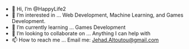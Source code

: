- 👋 Hi, I’m @HappyLife2
- 👀 I’m interested in ... Web Development, Machine Learning, and Games Development.
- 🌱 I’m currently learning ... Games Development
- 💞️ I’m looking to collaborate on ... Anything I can help with
- 📫 How to reach me ... Email me: Jehad.Altoutou@gmail.com

<!---
HappyLife2/HappyLife2 is a ✨ special ✨ repository because its `README.md` (this file) appears on your GitHub profile.
You can click the Preview link to take a look at your changes.
--->
